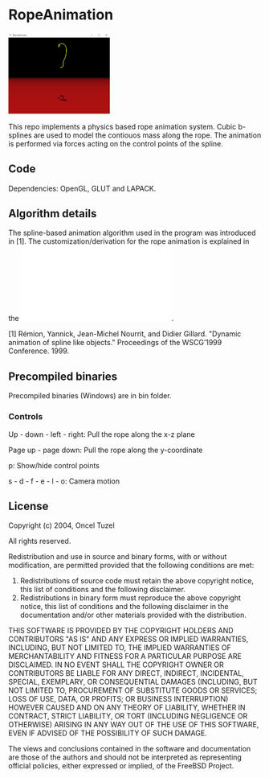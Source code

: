 # RopeAnimation


<img src="ropeanimation.jpg" width="40%">


This repo implements a physics based rope animation system. Cubic b-splines are used to model the contiouos mass along the rope. The animation is performed via forces acting on the control points of the spline.

## Code 

Dependencies: OpenGL, GLUT and LAPACK. 

## Algorithm details

The spline-based animation algorithm used in the program was introduced in [1]. The customization/derivation for the rope animation is explained in the ![report](report.pdf).

[1] Rémion, Yannick, Jean-Michel Nourrit, and Didier Gillard. "Dynamic animation of spline like objects." Proceedings of the WSCG’1999 Conference. 1999. 

## Precompiled binaries

Precompiled binaries (Windows) are in bin folder. 

### Controls

Up - down - left - right: Pull the rope along the x-z plane

Page up - page down: Pull the rope along the y-coordinate

p: Show/hide control points

s - d - f - e - l - o: Camera motion


## License

Copyright (c) 2004, Oncel Tuzel

All rights reserved.

Redistribution and use in source and binary forms, with or without
modification, are permitted provided that the following conditions are met:

1. Redistributions of source code must retain the above copyright notice, this
   list of conditions and the following disclaimer.
2. Redistributions in binary form must reproduce the above copyright notice,
   this list of conditions and the following disclaimer in the documentation
   and/or other materials provided with the distribution.

THIS SOFTWARE IS PROVIDED BY THE COPYRIGHT HOLDERS AND CONTRIBUTORS "AS IS" AND
ANY EXPRESS OR IMPLIED WARRANTIES, INCLUDING, BUT NOT LIMITED TO, THE IMPLIED
WARRANTIES OF MERCHANTABILITY AND FITNESS FOR A PARTICULAR PURPOSE ARE
DISCLAIMED. IN NO EVENT SHALL THE COPYRIGHT OWNER OR CONTRIBUTORS BE LIABLE FOR
ANY DIRECT, INDIRECT, INCIDENTAL, SPECIAL, EXEMPLARY, OR CONSEQUENTIAL DAMAGES
(INCLUDING, BUT NOT LIMITED TO, PROCUREMENT OF SUBSTITUTE GOODS OR SERVICES;
LOSS OF USE, DATA, OR PROFITS; OR BUSINESS INTERRUPTION) HOWEVER CAUSED AND
ON ANY THEORY OF LIABILITY, WHETHER IN CONTRACT, STRICT LIABILITY, OR TORT
(INCLUDING NEGLIGENCE OR OTHERWISE) ARISING IN ANY WAY OUT OF THE USE OF THIS
SOFTWARE, EVEN IF ADVISED OF THE POSSIBILITY OF SUCH DAMAGE.

The views and conclusions contained in the software and documentation are those
of the authors and should not be interpreted as representing official policies,
either expressed or implied, of the FreeBSD Project.

